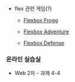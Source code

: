 - flex 관련 게임(?)
  
  - [Flexbox Frogg](https://flexboxfroggy.com/#ko)
  
  - [Flexbox Adventure](https://codingfantasy.com/games/flexboxadventure)
  
  - [Flexbox Defense](http://www.flexboxdefense.com/)

### 온라인 실습실

- Web 2차 - 과제 4-4